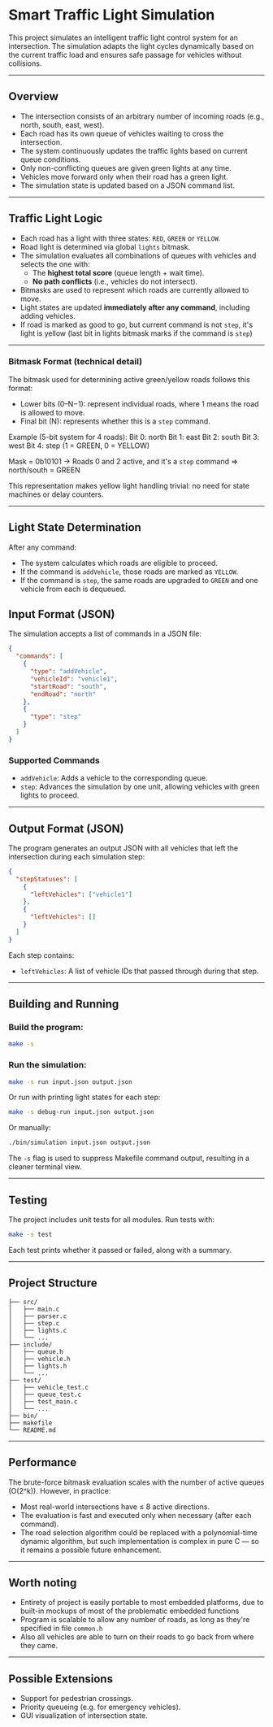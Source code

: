 # Smart Traffic Light Simulation

This project simulates an intelligent traffic light control system for an intersection. The simulation adapts the light cycles dynamically based on the current traffic load and ensures safe passage for vehicles without collisions.

---

## Overview

- The intersection consists of an arbitrary number of incoming roads (e.g., north, south, east, west).
- Each road has its own queue of vehicles waiting to cross the intersection.
- The system continuously updates the traffic lights based on current queue conditions.
- Only non-conflicting queues are given green lights at any time.
- Vehicles move forward only when their road has a green light.
- The simulation state is updated based on a JSON command list.

---

## Traffic Light Logic

- Each road has a light with three states: `RED`, `GREEN` or `YELLOW`.
- Road light is determined via global `lights` bitmask.
- The simulation evaluates all combinations of queues with vehicles and selects the one with:
  - The **highest total score** (queue length + wait time).
  - **No path conflicts** (i.e., vehicles do not intersect).
- Bitmasks are used to represent which roads are currently allowed to move.
- Light states are updated **immediately after any command**, including adding vehicles.
- If road is marked as good to go, but current command is not `step`, it's light is yellow (last bit in lights bitmask marks if the command is `step`)

---

### Bitmask Format (technical detail)

The bitmask used for determining active green/yellow roads follows this format:

- Lower bits (0–N−1): represent individual roads, where 1 means the road is allowed to move.
- Final bit (N): represents whether this is a `step` command.

Example (5-bit system for 4 roads):
  Bit 0: north
  Bit 1: east
  Bit 2: south
  Bit 3: west
  Bit 4: step (1 = GREEN, 0 = YELLOW)

  Mask = 0b10101
  → Roads 0 and 2 active, and it's a `step` command ⇒ north/south = GREEN

This representation makes yellow light handling trivial: no need for state machines or delay counters.

---

## Light State Determination

After any command:
- The system calculates which roads are eligible to proceed.
- If the command is `addVehicle`, those roads are marked as `YELLOW`.
- If the command is `step`, the same roads are upgraded to `GREEN` and one vehicle from each is dequeued.

## Input Format (JSON)

The simulation accepts a list of commands in a JSON file:

```json
{
  "commands": [
    {
      "type": "addVehicle",
      "vehicleId": "vehicle1",
      "startRoad": "south",
      "endRoad": "north"
    },
    {
      "type": "step"
    }
  ]
}
```

### Supported Commands

- `addVehicle`: Adds a vehicle to the corresponding queue.
- `step`: Advances the simulation by one unit, allowing vehicles with green lights to proceed.

---

## Output Format (JSON)

The program generates an output JSON with all vehicles that left the intersection during each simulation step:

```json
{
  "stepStatuses": [
    {
      "leftVehicles": ["vehicle1"]
    },
    {
      "leftVehicles": []
    }
  ]
}
```

Each step contains:
- `leftVehicles`: A list of vehicle IDs that passed through during that step.

---

## Building and Running

### Build the program:

```bash
make -s
```

### Run the simulation:

```bash
make -s run input.json output.json
```

Or run with printing light states for each step:

```bash
make -s debug-run input.json output.json
```

Or manually:

```bash
./bin/simulation input.json output.json
```

The `-s` flag is used to suppress Makefile command output, resulting in a cleaner terminal view.

---

## Testing

The project includes unit tests for all modules. Run tests with:

```bash
make -s test
```

Each test prints whether it passed or failed, along with a summary.

---

## Project Structure

```
├── src/
│   ├── main.c
│   ├── parser.c
│   ├── step.c
│   ├── lights.c
│   └── ...
├── include/
│   ├── queue.h
│   ├── vehicle.h
│   ├── lights.h
│   └── ...
├── test/
│   ├── vehicle_test.c
│   ├── queue_test.c
│   ├── test_main.c
│   └── ...
├── bin/
├── makefile
└── README.md
```

---
## Performance

The brute-force bitmask evaluation scales with the number of active queues (O(2^k)). However, in practice:

- Most real-world intersections have ≤ 8 active directions.
- The evaluation is fast and executed only when necessary (after each command).
- The road selection algorithm could be replaced with a polynomial-time dynamic algorithm, but such implementation is complex in pure C — so it remains a possible future enhancement.

---

## Worth noting

- Entirety of project is easily portable to most embedded platforms, due to built-in mockups of most of the problematic embedded functions
- Program is scalable to allow any number of roads, as long as they're specified in file `common.h`
- Also all vehicles are able to turn on their roads to go back from where they came.

---

## Possible Extensions

- Support for pedestrian crossings.
- Priority queueing (e.g. for emergency vehicles).
- GUI visualization of intersection state.
